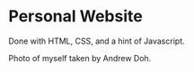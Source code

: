# Personal Website

Done with HTML, CSS, and a hint of Javascript.

Photo of myself taken by Andrew Doh.
